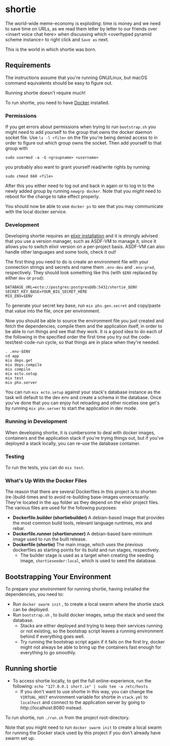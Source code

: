 # shortie

The world-wide meme-economy is exploding: time is money and we need to save time
on URLs, as we read them letter by letter to our friends over \<insert voice
chat here\> when discussing which \<overhyped pyramid scheme instance\> to right
click and `Save as` next.

This is the world in which shortie was born.

## Requirements

The instructions assume that you're running GNU/Linux, but macOS command
equivalents should be easy to figure out.

Running shortie doesn't require much!

To run shortie, you need to have
[Docker](https://www.docker.com/products/docker-desktop/alternatives) installed.

### Permissions

If you get errors about permissions when trying to run `bootstrap.sh` you might
need to add yourself to the group that owns the docker daemon socket file. Use
`ls -l <file>` on the file you're being denied access to in order to figure out
which group owns the socket. Then add yourself to that group with

    sudo usermod -a -G <groupname> <username>

you probably also want to grant yourself
read/write rights by running:

    sudo chmod 660 <file>

After this you either need to log out and back in again or to log in to the
newly added group by running `newgrp docker`. Note that you *might* need to
reboot for the change to take effect properly.

You should now be able to use `docker ps` to see that you may communicate with
the local docker service.

### Development

Developing shortie requires an [elixir
installation](https://elixir-lang.org/install.html) and it is strongly advised
that you use a version manager, such as ASDF-VM to manage it, since it allows
you to switch elixir version on a per-project basis. ASDF-VM can also handle
other languages and some tools, check it out!

The first thing you need to do is create an environment file with your
connection strings and secrets and name them `.env-dev` and `.env-prod`,
respectively. They should look something like this (with `$ENV` replaced by
either `dev` or `prod`):

    DATABASE_URL=ecto://postgres:postgres@db:5432/shortie_$ENV
    SECRET_KEY_BASE=YOUR_BIG_SECRET_HERE
    MIX_ENV=$ENV

To generate your secret key base, run `mix phx.gen.secret` and copy/paste that
value into the file, once per environment.

Now you should be able to source the environment file you just created and fetch
the dependencies, compile them and the application itself, in order to be able
to run things and see that they work. It is a good idea to do each of the
following in the specified order the first time you try out the
code-test/test-code-run cycle, so that things are in place when they're needed.

    . .env-$ENV
    cd app
    mix deps.get
    mix deps.compile
    mix compile
    mix ecto.setup
    mix test
    mix phx.server

You can run `mix ecto.setup` against your stack's database instance as the task
will default to the dev env and create a schema in the database. Once you've
done that you can enjoy hot reloading and other niceties one get's by running
`mix phx.server` to start the application in dev mode.

### Running in Development

When developing shortie, it is cumbersome to deal with docker images, containers
and the application stack if you're trying things out, but if you've deployed a
stack locally, you can re-use the database container.

### Testing

To run the tests, you can do `mix test`.

### What's Up With the Docker Files

The reason that there are several Dockerfiles in this project is to shorten
(re-)build-times and to avoid re-building base-images unnecessarily. They're
located in the `app` folder as they depend on the elixir project files. The
various files are used for the following purposes:

- **Dockerfile.builder (shortiebuilder)** A debian-based image that provides the
  most common build tools, relevant language runtimes, mix and rebar.
- **Dockerfile.runner (shortierunner)** A debian-based bare-minimum image used
  to run the built release.
- **Dockerfile (shortie)** The main image, which uses the previous dockerfiles
  as starting points for its build and run stages, respectively.
  - The builder stage is used as a target when creating the seeding image,
    `shortieseeder:local`, which is used to seed the database.

## Bootstrapping Your Environment

To prepare your environment for running shortie, having installed the
dependencies, you need to:

- Run `docker swarm init` , to create a local swarm where the shortie stack can be
  deployed.
- Run `bootstrap.sh` , to build docker images, setup the stack and seed the database.
  - Stacks are either deployed and trying to keep their services running or not
    existing, so the bootstrap script leaves a running environment behind if
    everything goes well.
  - Try running the bootstrap script again if it fails on the first try, docker
    might not always be able to bring up the containers fast enough for
    everything to go smoothly.

## Running shortie

- To access shortie locally, to get the full online-experience, run the following:
  `echo "127.0.0.1 short.ie" | sudo tee -a /etc/hosts`
  - If you don't want to use shortie in this way, you can change the
    `VIRTUAL_HOST` environment variable for shortie in `stack.yml` to
    `localhost` and connect to the application server by going to
    http://localhost:8080 instead.

To run shortie, run `./run.sh` from the project root-directory.

Note that you might need to run `docker swarm init` to create a local swarm for
running the Docker stack used by this project if you don't already have swarm
set up.
